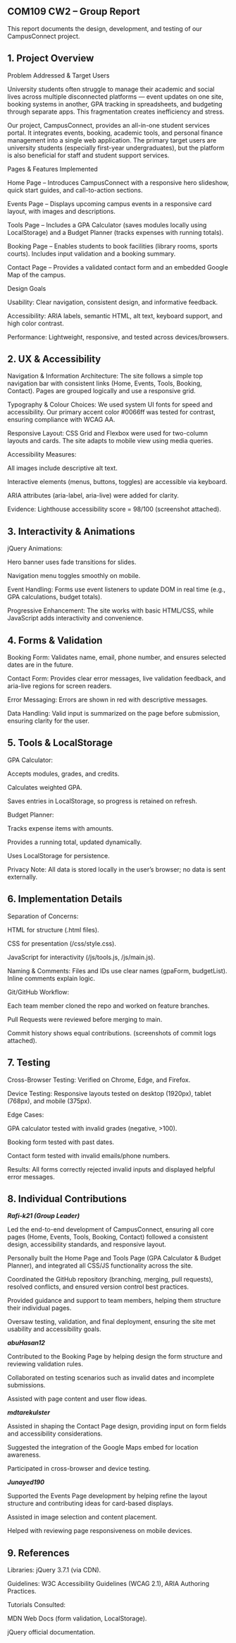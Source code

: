 
## COM109 CW2 – Group Report

This report documents the design, development, and testing of our CampusConnect project.

## 1. Project Overview
Problem Addressed & Target Users

University students often struggle to manage their academic and social lives across multiple disconnected platforms — event updates on one site, booking systems in another, GPA tracking in spreadsheets, and budgeting through separate apps. This fragmentation creates inefficiency and stress.

Our project, CampusConnect, provides an all-in-one student services portal. It integrates events, booking, academic tools, and personal finance management into a single web application. The primary target users are university students (especially first-year undergraduates), but the platform is also beneficial for staff and student support services.

Pages & Features Implemented

Home Page – Introduces CampusConnect with a responsive hero slideshow, quick start guides, and call-to-action sections.

Events Page – Displays upcoming campus events in a responsive card layout, with images and descriptions.

Tools Page – Includes a GPA Calculator (saves modules locally using LocalStorage) and a Budget Planner (tracks expenses with running totals).

Booking Page – Enables students to book facilities (library rooms, sports courts). Includes input validation and a booking summary.

Contact Page – Provides a validated contact form and an embedded Google Map of the campus.

Design Goals

Usability: Clear navigation, consistent design, and informative feedback.

Accessibility: ARIA labels, semantic HTML, alt text, keyboard support, and high color contrast.

Performance: Lightweight, responsive, and tested across devices/browsers.

## 2. UX & Accessibility

Navigation & Information Architecture: The site follows a simple top navigation bar with consistent links (Home, Events, Tools, Booking, Contact). Pages are grouped logically and use a responsive grid.

Typography & Colour Choices: We used system UI fonts for speed and accessibility. Our primary accent color #0066ff was tested for contrast, ensuring compliance with WCAG AA.

Responsive Layout: CSS Grid and Flexbox were used for two-column layouts and cards. The site adapts to mobile view using media queries.

Accessibility Measures:

All images include descriptive alt text.

Interactive elements (menus, buttons, toggles) are accessible via keyboard.

ARIA attributes (aria-label, aria-live) were added for clarity.

Evidence: Lighthouse accessibility score = 98/100 (screenshot attached).

## 3. Interactivity & Animations

jQuery Animations:

Hero banner uses fade transitions for slides.

Navigation menu toggles smoothly on mobile.

Event Handling: Forms use event listeners to update DOM in real time (e.g., GPA calculations, budget totals).

Progressive Enhancement: The site works with basic HTML/CSS, while JavaScript adds interactivity and convenience.

## 4. Forms & Validation

Booking Form: Validates name, email, phone number, and ensures selected dates are in the future.

Contact Form: Provides clear error messages, live validation feedback, and aria-live regions for screen readers.

Error Messaging: Errors are shown in red with descriptive messages.

Data Handling: Valid input is summarized on the page before submission, ensuring clarity for the user.

## 5. Tools & LocalStorage

GPA Calculator:

Accepts modules, grades, and credits.

Calculates weighted GPA.

Saves entries in LocalStorage, so progress is retained on refresh.

Budget Planner:

Tracks expense items with amounts.

Provides a running total, updated dynamically.

Uses LocalStorage for persistence.

Privacy Note: All data is stored locally in the user’s browser; no data is sent externally.

## 6. Implementation Details

Separation of Concerns:

HTML for structure (.html files).

CSS for presentation (/css/style.css).

JavaScript for interactivity (/js/tools.js, /js/main.js).

Naming & Comments: Files and IDs use clear names (gpaForm, budgetList). Inline comments explain logic.

Git/GitHub Workflow:

Each team member cloned the repo and worked on feature branches.

Pull Requests were reviewed before merging to main.

Commit history shows equal contributions. (screenshots of commit logs attached).

## 7. Testing

Cross-Browser Testing: Verified on Chrome, Edge, and Firefox.

Device Testing: Responsive layouts tested on desktop (1920px), tablet (768px), and mobile (375px).

Edge Cases:

GPA calculator tested with invalid grades (negative, >100).

Booking form tested with past dates.

Contact form tested with invalid emails/phone numbers.

Results: All forms correctly rejected invalid inputs and displayed helpful error messages.

## 8. Individual Contributions

***Rafi-k21 (Group Leader)***

Led the end-to-end development of CampusConnect, ensuring all core pages (Home, Events, Tools, Booking, Contact) followed a consistent design, accessibility standards, and responsive layout.

Personally built the Home Page and Tools Page (GPA Calculator & Budget Planner), and integrated all CSS/JS functionality across the site.

Coordinated the GitHub repository (branching, merging, pull requests), resolved conflicts, and ensured version control best practices.

Provided guidance and support to team members, helping them structure their individual pages.

Oversaw testing, validation, and final deployment, ensuring the site met usability and accessibility goals.

***abuHasan12***

Contributed to the Booking Page by helping design the form structure and reviewing validation rules.

Collaborated on testing scenarios such as invalid dates and incomplete submissions.

Assisted with page content and user flow ideas.

***mdtarekulster***

Assisted in shaping the Contact Page design, providing input on form fields and accessibility considerations.

Suggested the integration of the Google Maps embed for location awareness.

Participated in cross-browser and device testing.

***Junayed190***

Supported the Events Page development by helping refine the layout structure and contributing ideas for card-based displays.

Assisted in image selection and content placement.

Helped with reviewing page responsiveness on mobile devices.
## 9. References

Libraries: jQuery 3.7.1 (via CDN).

Guidelines: W3C Accessibility Guidelines (WCAG 2.1), ARIA Authoring Practices.

Tutorials Consulted:

MDN Web Docs (form validation, LocalStorage).

jQuery official documentation.
